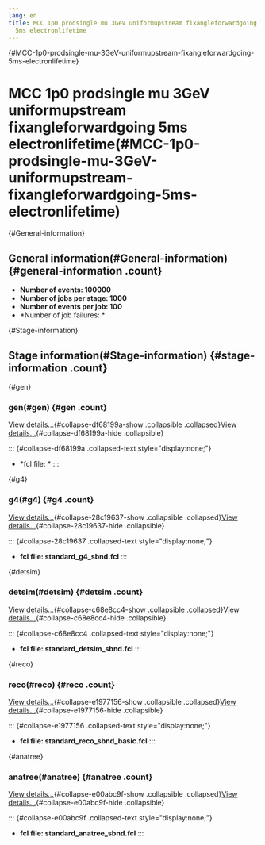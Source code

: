 ```yaml
---
lang: en
title: MCC 1p0 prodsingle mu 3GeV uniformupstream fixangleforwardgoing
  5ms electronlifetime
---
```


{#MCC-1p0-prodsingle-mu-3GeV-uniformupstream-fixangleforwardgoing-5ms-electronlifetime}

MCC 1p0 prodsingle mu 3GeV uniformupstream fixangleforwardgoing 5ms electronlifetime(#MCC-1p0-prodsingle-mu-3GeV-uniformupstream-fixangleforwardgoing-5ms-electronlifetime)
============================================================================================================================================================================================

{#General-information}

General information(#General-information) {#general-information .count}
----------------------------------------------------------

-   **Number of events: 100000**
-   **Number of jobs per stage: 1000**
-   **Number of events per job: 100**
-   \*Number of job failures: \*

{#Stage-information}

Stage information(#Stage-information) {#stage-information .count}
------------------------------------------------------

{#gen}

### gen(#gen) {#gen .count}

[View details\...](#){#collapse-df68199a-show .collapsible
.collapsed}[View details\...](#){#collapse-df68199a-hide .collapsible}

::: {#collapse-df68199a .collapsed-text style="display:none;"}
-   \*fcl file: \*
:::

{#g4}

### g4(#g4) {#g4 .count}

[View details\...](#){#collapse-28c19637-show .collapsible
.collapsed}[View details\...](#){#collapse-28c19637-hide .collapsible}

::: {#collapse-28c19637 .collapsed-text style="display:none;"}
-   **fcl file: standard\_g4\_sbnd.fcl**
:::

{#detsim}

### detsim(#detsim) {#detsim .count}

[View details\...](#){#collapse-c68e8cc4-show .collapsible
.collapsed}[View details\...](#){#collapse-c68e8cc4-hide .collapsible}

::: {#collapse-c68e8cc4 .collapsed-text style="display:none;"}
-   **fcl file: standard\_detsim\_sbnd.fcl**
:::

{#reco}

### reco(#reco) {#reco .count}

[View details\...](#){#collapse-e1977156-show .collapsible
.collapsed}[View details\...](#){#collapse-e1977156-hide .collapsible}

::: {#collapse-e1977156 .collapsed-text style="display:none;"}
-   **fcl file: standard\_reco\_sbnd\_basic.fcl**
:::

{#anatree}

### anatree(#anatree) {#anatree .count}

[View details\...](#){#collapse-e00abc9f-show .collapsible
.collapsed}[View details\...](#){#collapse-e00abc9f-hide .collapsible}

::: {#collapse-e00abc9f .collapsed-text style="display:none;"}
-   **fcl file: standard\_anatree\_sbnd.fcl**
:::
